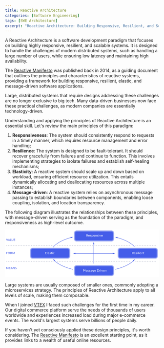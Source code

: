 ```yaml
---
title: Reactive Architecture
categories: [Software Engineering]
tags: [SWE Architecture]
excerpt: "Reactive Architecture: Building Responsive, Resilient, and Scalable Systems"
---
```


A Reactive Architecture is a software development paradigm that focuses on building highly responsive, resilient, and scalable systems. It is designed to handle the challenges of modern distributed systems, such as handling a large number of users, while ensuring low latency and maintaining high availability.

The [Reactive Manifesto](https://www.reactivemanifesto.org) was published back in 2014, as a guiding document that outlines the principles and characteristics of reactive systems, providing a framework for building responsive, resilient, elastic, and message-driven software applications.

Large, distributed systems that require designs addressing these challenges are no longer exclusive to big tech. Many data-driven businesses now face these practical challenges, as modern companies are essentially technology-driven.

Understanding and applying the principles of Reactive Architecture is an essential skill. Let's review the main principles of this paradigm:

1. **Responsiveness**: The system should consistently respond to requests in a timely manner, which requires resource management and error handling;
2. **Resilience**: The system is designed to be fault-tolerant. It should recover gracefully from failures and continue to function. This involves implementing strategies to isolate failures and establish self-healing mechanisms;
3. **Elasticity**: A reactive system should scale up and down based on workload, ensuring efficient resource utilization. This entails dynamically allocating and deallocating resources across multiple instances;
4. **Message-driven**: A reactive system relies on asynchronous message passing to establish boundaries between components, enabling loose coupling, isolation, and location transparency.

The following diagram illustrates the relationships between these principles, with message-driven serving as the foundation of the paradigm, and responsiveness as high-level outcome.

![Reactive Architecture](/images/posts/2023-04-20-reactive-architecture/reactive-architecture.png "Reactive Architecture")

Large systems are usually composed of smaller ones, commonly adopting a microservices strategy. The principles of Reactive Architecture apply to all levels of scale, making them composable.

When I joined [VTEX](/about/vtex) I faced such challenges for the first time in my career. Our digital commerce platform serve the needs of thousands of users worldwide and experiences increased load during major e-commerce events. The world's largest systems serve billions of people daily.

If you haven't yet consciously applied these design principles, it's worth considering. The [Reactive Manifesto](https://www.reactivemanifesto.org) is an excellent starting point, as it provides links to a wealth of useful online resources.